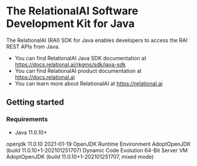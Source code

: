 # The RelationalAI Software Development Kit for Java

The RelationalAI (RAI) SDK for Java enables developers to access the RAI REST APIs from Java.

* You can find RelationalAI Java SDK documentation at <https://docs.relational.ai/rkgms/sdk/java-sdk>
* You can find RelationalAI product documentation at <https://docs.relational.ai>
* You can learn more about RelationalAI at <https://relational.ai>

## Getting started

### Requirements

* Java 11.0.10+

openjdk 11.0.10 2021-01-19
OpenJDK Runtime Environment AdoptOpenJDK (build 11.0.10+1-202101251707)
Dynamic Code Evolution 64-Bit Server VM AdoptOpenJDK (build 11.0.10+1-202101251707, mixed mode)

